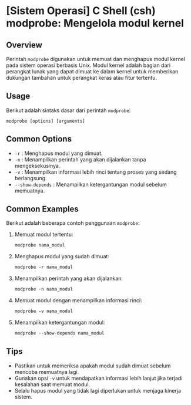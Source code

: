 # [Sistem Operasi] C Shell (csh) modprobe: Mengelola modul kernel

## Overview
Perintah `modprobe` digunakan untuk memuat dan menghapus modul kernel pada sistem operasi berbasis Unix. Modul kernel adalah bagian dari perangkat lunak yang dapat dimuat ke dalam kernel untuk memberikan dukungan tambahan untuk perangkat keras atau fitur tertentu.

## Usage
Berikut adalah sintaks dasar dari perintah `modprobe`:

```
modprobe [options] [arguments]
```

## Common Options
- `-r` : Menghapus modul yang dimuat.
- `-n` : Menampilkan perintah yang akan dijalankan tanpa mengeksekusinya.
- `-v` : Menampilkan informasi lebih rinci tentang proses yang sedang berlangsung.
- `--show-depends` : Menampilkan ketergantungan modul sebelum memuatnya.

## Common Examples
Berikut adalah beberapa contoh penggunaan `modprobe`:

1. Memuat modul tertentu:
   ```csh
   modprobe nama_modul
   ```

2. Menghapus modul yang sudah dimuat:
   ```csh
   modprobe -r nama_modul
   ```

3. Menampilkan perintah yang akan dijalankan:
   ```csh
   modprobe -n nama_modul
   ```

4. Memuat modul dengan menampilkan informasi rinci:
   ```csh
   modprobe -v nama_modul
   ```

5. Menampilkan ketergantungan modul:
   ```csh
   modprobe --show-depends nama_modul
   ```

## Tips
- Pastikan untuk memeriksa apakah modul sudah dimuat sebelum mencoba memuatnya lagi.
- Gunakan opsi `-v` untuk mendapatkan informasi lebih lanjut jika terjadi kesalahan saat memuat modul.
- Selalu hapus modul yang tidak lagi diperlukan untuk menjaga kinerja sistem.